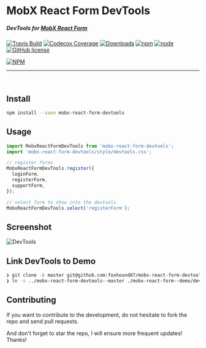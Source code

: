 # MobX React Form DevTools

##### DevTools for [MobX React Form](https://github.com/foxhound87/mobx-react-form)

[![Travis Build](https://img.shields.io/travis/foxhound87/mobx-react-form-devtools/master.svg)](https://travis-ci.org/foxhound87/mobx-react-form-devtools)
[![Codecov Coverage](https://img.shields.io/codecov/c/github/foxhound87/mobx-react-form-devtools/master.svg)](https://codecov.io/gh/foxhound87/mobx-react-form-devtools)
[![Downloads](https://img.shields.io/npm/dt/mobx-react-form-devtools.svg)]()
[![npm](https://img.shields.io/npm/v/mobx-react-form-devtools.svg)]()
[![node](https://img.shields.io/node/v/mobx-react-form-devtools.svg)]()
[![GitHub license](https://img.shields.io/github/license/foxhound87/mobx-react-form-devtools.svg)]()

[![NPM](https://nodei.co/npm/mobx-react-form-devtools.png?downloads=true&downloadRank=true&stars=true)](https://nodei.co/npm/mobx-react-form-devtools/)

---

<br>

## Install

```bash
npm install --save mobx-react-form-devtools
```

## Usage

```javascript
import MobxReactFormDevTools from 'mobx-react-form-devtools';
import 'mobx-react-form-devtools/style/devtools.css';

// register forms
MobxReactFormDevTools.register({
  loginForm,
  registerForm,
  supportForm,
});

// select form to show into the devtools
MobxReactFormDevTools.select('registerForm');
```

## Screenshot

![DevTools](https://github.com/foxhound87/mobx-react-form-devtools/blob/master/screenshot.png?raw=true)


## Link DevTools to Demo

```bash
❯ git clone -b master git@github.com:foxhound87/mobx-react-form-devtools.git mobx-react-form-devtools--master
❯ ln -s ../mobx-react-form-devtools--master ./mobx-react-form--demo/devtools
```

## Contributing

If you want to contribute to the development, do not hesitate to fork the repo and send pull requests.

And don't forget to star the repo, I will ensure more frequent updates! Thanks!


